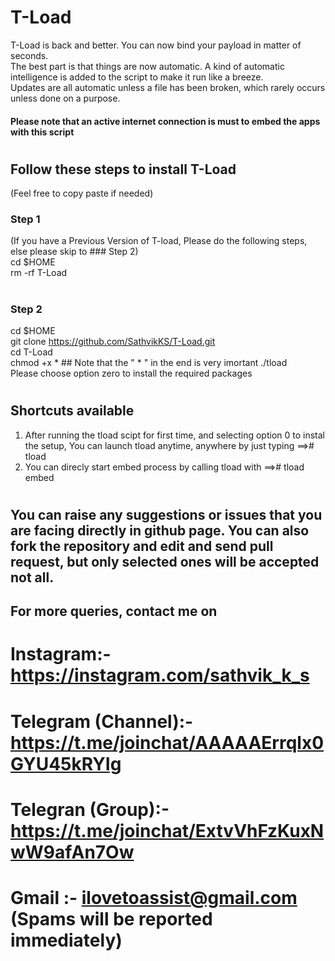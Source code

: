 # T-Load
T-Load is back and better. You can now bind your payload in matter of seconds.  
The best part is that things are now automatic. A kind of automatic intelligence is added to the script to make it run like a breeze.  
Updates are all automatic unless a file has been broken, which rarely occurs unless done on a purpose.  
#### Please note that an active internet connection is must to embed the apps  with this script
#
#
## Follow these steps to install T-Load  
(Feel free to copy paste if needed)
### Step 1
(If you have a Previous Version of T-load, Please do the following steps, else please skip to ### Step 2)  
cd $HOME  
rm -rf T-Load 
#
#
### Step 2
cd $HOME  
git clone https://github.com/SathvikKS/T-Load.git  
cd T-Load  
chmod +x *  ## Note that the " * " in the end is very imortant
./tload  
Please choose option zero to install the required packages 
#
#
#
#
## Shortcuts available
1) After running the tload scipt for first time, and selecting option 0 to instal the setup, 
You can launch tload anytime, anywhere by just typing ==># tload
2) You can direcly start embed process by calling tload with ==># tload embed
#
#
#
## You can raise any suggestions or issues that you are facing directly in github page. You can also fork the repository and edit and send pull request, but only selected ones will be accepted not all. 
## For more queries, contact me on 
# Instagram:- https://instagram.com/sathvik_k_s
# Telegram (Channel):- https://t.me/joinchat/AAAAAErrqlx0GYU45kRYIg
# Telegran (Group):- https://t.me/joinchat/ExtvVhFzKuxNwW9afAn7Ow
# Gmail :- ilovetoassist@gmail.com (Spams will be reported immediately)
